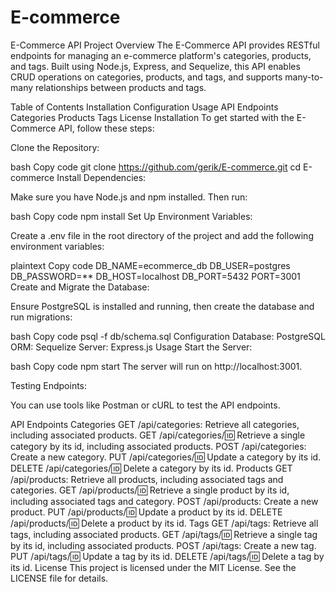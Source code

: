 # E-commerce

E-Commerce API Project Overview The E-Commerce API provides RESTful endpoints for managing an e-commerce platform's categories, products, and tags. Built using Node.js, Express, and Sequelize, this API enables CRUD operations on categories, products, and tags, and supports many-to-many relationships between products and tags.

Table of Contents Installation Configuration Usage API Endpoints Categories Products Tags License Installation To get started with the E-Commerce API, follow these steps:

Clone the Repository:

bash Copy code git clone https://github.com/gerik/E-commerce.git cd E-commerce Install Dependencies:

Make sure you have Node.js and npm installed. Then run:

bash Copy code npm install Set Up Environment Variables:

Create a .env file in the root directory of the project and add the following environment variables:

plaintext Copy code DB_NAME=ecommerce_db DB_USER=postgres DB_PASSWORD=** DB_HOST=localhost DB_PORT=5432 PORT=3001 Create and Migrate the Database:

Ensure PostgreSQL is installed and running, then create the database and run migrations:

bash Copy code psql -f db/schema.sql Configuration Database: PostgreSQL ORM: Sequelize Server: Express.js Usage Start the Server:

bash Copy code npm start The server will run on http://localhost:3001.

Testing Endpoints:

You can use tools like Postman or cURL to test the API endpoints.

API Endpoints Categories GET /api/categories: Retrieve all categories, including associated products. GET /api/categories/:id: Retrieve a single category by its id, including associated products. POST /api/categories: Create a new category. PUT /api/categories/:id: Update a category by its id. DELETE /api/categories/:id: Delete a category by its id. Products GET /api/products: Retrieve all products, including associated tags and categories. GET /api/products/:id: Retrieve a single product by its id, including associated tags and category. POST /api/products: Create a new product. PUT /api/products/:id: Update a product by its id. DELETE /api/products/:id: Delete a product by its id. Tags GET /api/tags: Retrieve all tags, including associated products. GET /api/tags/:id: Retrieve a single tag by its id, including associated products. POST /api/tags: Create a new tag. PUT /api/tags/:id: Update a tag by its id. DELETE /api/tags/:id: Delete a tag by its id. License This project is licensed under the MIT License. See the LICENSE file for details.